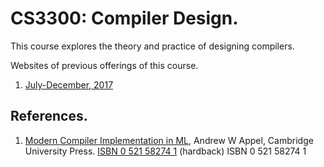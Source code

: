 # CS3300: Compiler Design.

This course explores the theory and practice of designing compilers.


Websites of previous offerings of this course.

1. [July-December, 2017](https://bitbucket.org/piyush-kurur/compilers)

## References.

1. [Modern Compiler Implementation in ML][appel], Andrew W Appel, Cambridge University Press.
   [ISBN 0 521 58274 1][isbn-hard] (hardback) ISBN 0 521 58274 1

[appel]: <https://www.cs.princeton.edu/~appel/modern/ml/>
[isbn-hard]: <http://www.worldcat.org/isbn/0521582741>

